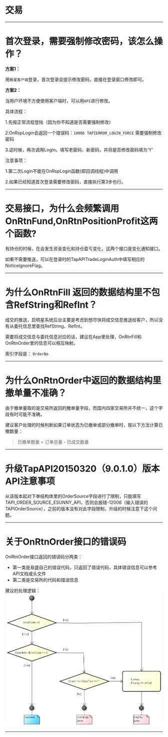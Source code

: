 # 交易

---
# 首次登录，需要强制修改密码，该怎么操作？

**方案1：**

用`极星客户端`登录，首次登录会提示修改密码，直接在登录窗口修改即可。

**方案2：**

当用户环境不方便使用客户端时，可以用`API`进行修改。

具体流程：

1.先按正常流程登陆（因为你不知道是否需要强制修改）

2.OnRspLogin会返回一个错误码：`10006 TAPIERROR_LOGIN_FORCE` 需要强制修改密码  

3.这时候，再次调用Login。填写老密码、新密码，并将是否修改密码填为'Y'

注意事项：

1.第二次Login不能在OnRspLogin函数(即回调线程)中调用

2.如果已经知道首次登录需要修改密码，直接执行第3步也行。


---

# 交易接口，为什么会频繁调用OnRtnFund,OnRtnPositionProfit这两个函数?

有持仓的时候，在会发生资金变化和持仓盈亏变化，这两个接口是变化通知接口。

如果不需要推送，可以在登录时的TapAPITradeLoginAuth中填写相应的NoticeIgnoreFlag。


---

# 为什么OnRtnFill 返回的数据结构里不包含RefString和RefInt？

成交的推送，启明星系统后台主要是考虑到想尽快将成交信息推送给客户，所以没有从委托信息里查找RefString、RefInt。

需要将成交信息与委托信息对应的话，建议在App里处理，OnRtnFill和OnRtnOrder里的信息可以相互映射。

索引字段是： `OrderNo`

---

# 为什么OnRtnOrder中返回的数据结构里撤单量不准确？

由于撤单量取的是交易所返回的撤单量字段，而国内四家交易所并不统一，这个字段有时可能不准确。

建议客户处理的时候判断如果订单状态为已撤单或部分撤单时，按以下方法计算已撤数量：

>  已撤单数量 = 订单总量 - 已成交数量

---
# 升级TapAPI20150320（9.0.1.0）版本API注意事项

从该版本起对下单结构体里的OrderSource字段进行了限制，只能填写TAPI_ORDER_SOURCE_ESUNNY_API，否则会报错-12006（输入错误的TAPIOrderSource），之前的版本没有对此字段限制，升级的时候注意下这个问题。

---

# 关于OnRtnOrder接口的错误码

OnRtnOrder接口返回的错误码分两类：

- 第一类是易盛自己的错误代码，只返回了错误代码，具体错误信息可以参考API文档或头文件
- 第二类是交易所的代码和错误信息

建议的处理逻辑：
![错误码处理](../images/v9_error_code_seq.png)


---

